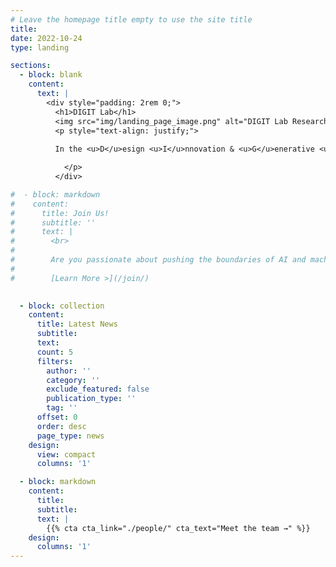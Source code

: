```yaml
---
# Leave the homepage title empty to use the site title
title:
date: 2022-10-24
type: landing

sections:
  - block: blank
    content: 
      text: |
        <div style="padding: 2rem 0;">
          <h1>DIGIT Lab</h1>
          <img src="img/landing_page_image.png" alt="DIGIT Lab Research" style="float: right; margin: 30px 0 10px 20px; width: 450px;">
          <p style="text-align: justify;">
        
          In the <u>D</u>esign <u>I</u>nnovation & <u>G</u>enerative <u>I</u>n<u>t</u>elligence (DIGIT) Lab, we study **how AI can design better materials, structures, and machines**. Our research focus extends beyond model performance and efficiency, exploring how AI can fundamentally advance design across four key dimensions: **complexity** (How can AI enable a level of design complexity that is fundamentally inaccessible to existing design methodologies?), **creativity** (How can AI enable or accelerate the discovery of "out-of-the-box" design solutions?), **trustworthiness** (How can we develop AI-driven design methodologies that can be trusted by end-users?), and **insights** (How can AI generate new knowledge that expands human understanding and guides design?). Guided by these fundamental questions, we develop computational methodologies for design ideation, generative design, and design for X ("X" can be manufacturing, sustainability, reliability, and beyond) across diverse engineering domains.

            </p>
          </div>

#  - block: markdown
#    content:
#      title: Join Us!
#      subtitle: ''
#      text: |
#        <br>
#        
#        Are you passionate about pushing the boundaries of AI and machine learning for engineering design? At the DIGIT Lab, we are committed to research in this exciting field---and you can be part of it! We have openings for **fully-funded Ph.D. positions** starting Fall 2025, and we’re looking for enthusiastic individuals to join our team! 
#        
#        [Learn More >](/join/)

  
  - block: collection
    content:
      title: Latest News
      subtitle:
      text:
      count: 5
      filters:
        author: ''
        category: ''
        exclude_featured: false
        publication_type: ''
        tag: ''
      offset: 0
      order: desc
      page_type: news
    design:
      view: compact
      columns: '1'

  - block: markdown
    content:
      title:
      subtitle:
      text: |
        {{% cta cta_link="./people/" cta_text="Meet the team →" %}}
    design:
      columns: '1'
---
```

